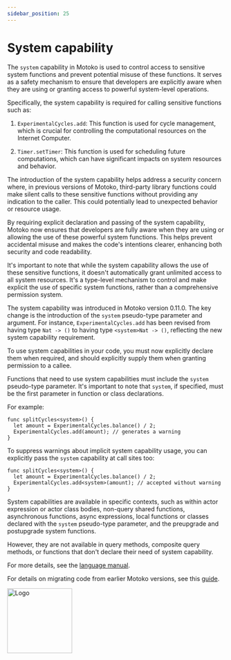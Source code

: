 ```yaml
---
sidebar_position: 25
---
```


# System capability

The `system` capability in Motoko is used to control access to sensitive system functions and prevent potential misuse of these functions.
It serves as a safety mechanism to ensure that developers are explicitly aware when they are using or granting access to powerful system-level operations.

Specifically, the system capability is required for calling sensitive functions such as:

1. `ExperimentalCycles.add`: This function is used for cycle management, which is crucial for controlling the computational resources on the Internet Computer.

2. `Timer.setTimer`: This function is used for scheduling future computations, which can have significant impacts on system resources and behavior.

The introduction of the system capability helps address a security concern where, in previous versions of Motoko, third-party library functions could make silent calls
to these sensitive functions without providing any indication to the caller.
This could potentially lead to unexpected behavior or resource usage.

By requiring explicit declaration and passing of the system capability, Motoko now ensures that developers are fully aware when they are using or allowing the use of these powerful system functions.
This helps prevent accidental misuse and makes the code's intentions clearer, enhancing both security and code readability.

It's important to note that while the system capability allows the use of these sensitive functions, it doesn't automatically grant unlimited access to all system resources.
It's a type-level mechanism to control and make explicit the use of specific system functions, rather than a comprehensive permission system.

The system capability was introduced in Motoko version 0.11.0.
The key change is the introduction of the `system` pseudo-type parameter and argument.
For instance, `ExperimentalCycles.add` has been revised from having type `Nat -> ()` to having type `<system>Nat -> ()`,
reflecting the new system capability requirement.

To use system capabilities in your code, you must now explicitly declare them when required,
and should explicitly supply them when granting permission to a callee.

Functions that need to use system capabilities must include the `system` pseudo-type parameter.
It's important to note that `system`, if specified, must be the first parameter in function or class declarations.

For example:

``` motoko no-repl
func splitCycles<system>() {
  let amount = ExperimentalCycles.balance() / 2;
  ExperimentalCycles.add(amount); // generates a warning
}
```

To suppress warnings about implicit system capability usage, you can
explicitly pass the `system` capability at call sites too:

``` motoko no-repl
func splitCycles<system>() {
  let amount = ExperimentalCycles.balance() / 2;
  ExperimentalCycles.add<system>(amount); // accepted without warning
}
```

System capabilities are available in specific contexts, such as within
actor expression or actor class bodies, non-query shared functions,
asynchronous functions, async expressions, local functions or classes
declared with the `system` pseudo-type parameter, and the preupgrade
and postupgrade system functions.

However, they are not available in query methods, composite query
methods, or functions that don't declare their need of system capability.

For more details, see the [language manual](../reference/language-manual#type-arguments).

For details on migrating code from earlier Motoko versions, see this [guide](../migration-guides/0.11.0-migration-guide).

<img src="https://github.com/user-attachments/assets/844ca364-4d71-42b3-aaec-4a6c3509ee2e" alt="Logo" width="150" height="150" />